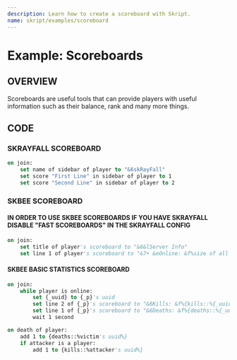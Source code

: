 ```yaml
---
description: Learn how to create a scoreboard with Skript.
name: skript/examples/scoreboard
---
```


# Example: Scoreboards

## OVERVIEW

Scoreboards are useful tools that can provide players with useful information such as their balance, rank and many more things.

## CODE

### SKRAYFALL SCOREBOARD

```vb
on join:
    set name of sidebar of player to "&6skRayFall"
    set score "First Line" in sidebar of player to 1
    set score "Second Line" in sidebar of player to 2
```

### SKBEE SCOREBOARD

#### IN ORDER TO USE SKBEE SCOREBOARDS IF YOU HAVE SKRAYFALL DISABLE "FAST SCOREBOARDS" IN THE SKRAYFALL CONFIG

```vb
on join:
    set title of player's scoreboard to "&6&lServer Info"
    set line 1 of player's scoreboard to "&7• &eOnline: &f%size of all players%"
```

#### SKBEE BASIC STATISTICS SCOREBOARD

```vb
on join:
    while player is online:
        set {_uuid} to {_p}'s uuid
        set line 2 of {_p}'s scoreboard to "&6Kills: &f%{kills::%{_uuid}%} ? 0%"
        set line 1 of {_p}'s scoreboard to "&6Deaths: &f%{deaths::%{_uuid}%} ? 0%"
        wait 1 second

on death of player:
    add 1 to {deaths::%victim's uuid%}
    if attacker is a player:
        add 1 to {kills::%attacker's uuid%}
```
